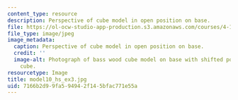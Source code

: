 ```yaml
---
content_type: resource
description: Perspective of cube model in open position on base.
file: https://ol-ocw-studio-app-production.s3.amazonaws.com/courses/4-111-introduction-to-architecture-environmental-design-spring-2014/7166b2d99fa594942f145bfac771e55a_model10_hs_ex3.jpg
file_type: image/jpeg
image_metadata:
  caption: Perspective of cube model in open position on base.
  credit: ''
  image-alt: Photograph of bass wood cube model on base with shifted portions of the
    cube.
resourcetype: Image
title: model10_hs_ex3.jpg
uid: 7166b2d9-9fa5-9494-2f14-5bfac771e55a
---
```


